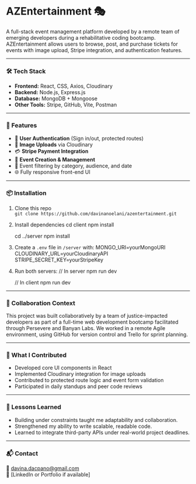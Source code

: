 # AZEntertainment 🎭

A full-stack event management platform developed by a remote team of emerging developers 
during a rehabilitative coding bootcamp. AZEntertainment allows users to browse, post, 
and purchase tickets for events with image upload, Stripe integration, and authentication features.

---

### 🛠 Tech Stack
- **Frontend:** React, CSS, Axios, Cloudinary
- **Backend:** Node.js, Express.js
- **Database:** MongoDB + Mongoose
- **Other Tools:** Stripe, GitHub, Vite, Postman

---

### 🚀 Features
- 🔐 **User Authentication** (Sign in/out, protected routes)
- 📸 **Image Uploads** via Cloudinary
- 💳 **Stripe Payment Integration**
- 📅 **Event Creation & Management**
- 🔎 Event filtering by category, audience, and date
- 🌐 Fully responsive front-end UI

---

### 📦 Installation

1. Clone this repo  
   `git clone https://github.com/davinanoelani/azentertainment.git`

2. Install dependencies
   cd client
   npm install

   cd ../server
   npm install

3. Create a `.env` file in `/server` with:
   MONGO_URI=yourMongoURI
   CLOUDINARY_URL=yourCloudinaryAPI
   STRIPE_SECRET_KEY=yourStripeKey

4. Run both servers:
   // In server
   npm run dev

   // In client
   npm run dev

---

### 👥 Collaboration Context
This project was built collaboratively by a team of justice-impacted developers as part of a full-time web development bootcamp facilitated through Persevere and Banyan Labs. We worked in a remote Agile environment, using GitHub for version control and Trello for sprint planning.

---

### 🧠 What I Contributed
- Developed core UI components in React  
- Implemented Cloudinary integration for image uploads  
- Contributed to protected route logic and event form validation  
- Participated in daily standups and peer code reviews

---

### 🧭 Lessons Learned
- Building under constraints taught me adaptability and collaboration.
- Strengthened my ability to write scalable, readable code.
- Learned to integrate third-party APIs under real-world project deadlines.

---

### 📬 Contact
📧 davina.dacpano@gmail.com  
🔗 [LinkedIn or Portfolio if available]
